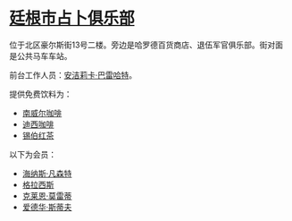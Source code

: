 # [廷根市占卜俱乐部](../公司、门店及一般组织/廷根市占卜俱乐部.md)

位于北区豪尔斯街13号二楼。旁边是哈罗德百货商店、退伍军官俱乐部。街对面是公共马车车站。

前台工作人员：[安洁莉卡·巴雷哈特](../龙套/安洁莉卡·巴雷哈特.md)。

提供免费饮料为：
+ [南威尔咖啡](../食物及饮料/南威尔咖啡.md)
+ [迪西咖啡](../食物及饮料/迪西咖啡.md)
+ [锡伯红茶](../食物及饮料/锡伯红茶.md)

以下为会员：
+ [海纳斯·凡森特](../龙套/海纳斯·凡森特.md)
+ [格拉西斯](../龙套/格拉西斯.md)
+ [克莱恩·莫雷蒂](../主角身份/克莱恩·莫雷蒂.md)
+ [爱德华·斯蒂夫](../龙套/爱德华·斯蒂夫.md)
